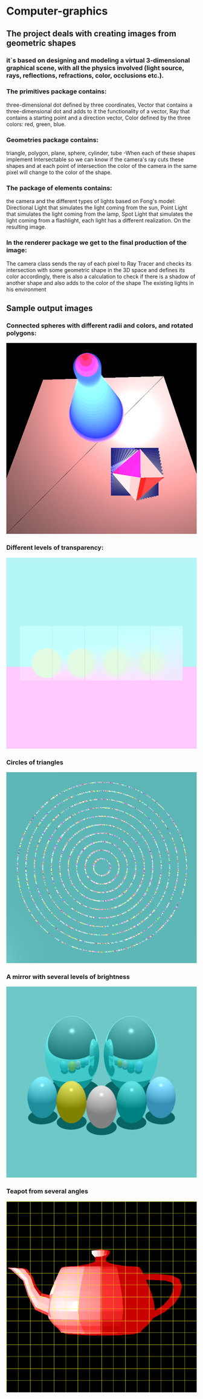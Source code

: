 # Computer-graphics

## The project deals with creating images from geometric shapes
### it`s based on designing and modeling a virtual 3-dimensional graphical scene, with all the physics involved (light source, rays, reflections, refractions, color, occlusions etc.).


### The primitives package contains:

 three-dimensional dot defined by three coordinates,
 Vector that contains a three-dimensional dot and adds to it the functionality of a vector,
 Ray that contains a starting point and a direction vector,
 Color defined by the three colors: red, green, blue.

### Geometries package contains:

 triangle, polygon, plane, sphere, cylinder, tube -When each of these shapes implement 
 Intersectable so we can know if the camera's ray cuts these shapes and at each point of
 intersection the color of the camera in the same pixel will change to the color of the shape.

### The package of elements contains:

the camera and the different types of lights based on Fong's model:
 Directional Light that simulates the light coming from the sun, 
Point Light that simulates the light coming from the lamp,
Spot Light that simulates the light coming from a flashlight,
each light has a different realization. On the resulting image.


### In the renderer package we get to the final production of the image:

The camera class sends the ray of each pixel to Ray Tracer and checks its 
intersection with some geometric shape in the 3D space and defines its color accordingly,
 there is also a calculation to check if there is a shadow of another shape and also
 adds to the color of the shape The existing lights in his environment


## Sample output images

### Connected spheres with different radii and colors, and rotated polygons:

![alt text](https://github.com/davidcoh464/Computer-graphics/blob/master/images/lotsOfShapesBonus.png)

### Different levels of transparency:

![alt text](https://github.com/davidcoh464/Computer-graphics/blob/master/images/diffusedGlass.png)

### Circles of triangles

![alt text](https://github.com/davidcoh464/Computer-graphics/blob/master/images/MultiTrianglesFlat2.png)

### A mirror with several levels of brightness

![alt text](https://github.com/davidcoh464/Computer-graphics/blob/master/images/glossySurface.png)


### Teapot from several angles

![alt text](https://github.com/davidcoh464/Computer-graphics/blob/master/images/teapot%20gif.gif)

